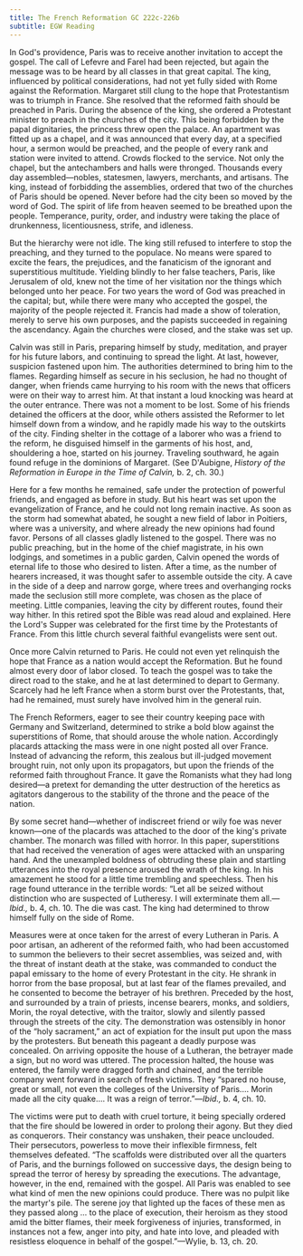 ```yaml
---
title: The French Reformation GC 222c-226b
subtitle: EGW Reading
---
```


In God's providence, Paris was to receive another invitation to accept the gospel. The call of Lefevre and Farel had been rejected, but again the message was to be heard by all classes in that great capital. The king, influenced by political considerations, had not yet fully sided with Rome against the Reformation. Margaret still clung to the hope that Protestantism was to triumph in France. She resolved that the reformed faith should be preached in Paris. During the absence of the king, she ordered a Protestant minister to preach in the churches of the city. This being forbidden by the papal dignitaries, the princess threw open the palace. An apartment was fitted up as a chapel, and it was announced that every day, at a specified hour, a sermon would be preached, and the people of every rank and station were invited to attend. Crowds flocked to the service. Not only the chapel, but the antechambers and halls were thronged. Thousands every day assembled—nobles, statesmen, lawyers, merchants, and artisans. The king, instead of forbidding the assemblies, ordered that two of the churches of Paris should be opened. Never before had the city been so moved by the word of God. The spirit of life from heaven seemed to be breathed upon the people. Temperance, purity, order, and industry were taking the place of drunkenness, licentiousness, strife, and idleness.

But the hierarchy were not idle. The king still refused to interfere to stop the preaching, and they turned to the populace. No means were spared to excite the fears, the prejudices, and the fanaticism of the ignorant and superstitious multitude. Yielding blindly to her false teachers, Paris, like Jerusalem of old, knew not the time of her visitation nor the things which belonged unto her peace. For two years the word of God was preached in the capital; but, while there were many who accepted the gospel, the majority of the people rejected it. Francis had made a show of toleration, merely to serve his own purposes, and the papists succeeded in regaining the ascendancy. Again the churches were closed, and the stake was set up.

Calvin was still in Paris, preparing himself by study, meditation, and prayer for his future labors, and continuing to spread the light. At last, however, suspicion fastened upon him. The authorities determined to bring him to the flames. Regarding himself as secure in his seclusion, he had no thought of danger, when friends came hurrying to his room with the news that officers were on their way to arrest him. At that instant a loud knocking was heard at the outer entrance. There was not a moment to be lost. Some of his friends detained the officers at the door, while others assisted the Reformer to let himself down from a window, and he rapidly made his way to the outskirts of the city. Finding shelter in the cottage of a laborer who was a friend to the reform, he disguised himself in the garments of his host, and, shouldering a hoe, started on his journey. Traveling southward, he again found refuge in the dominions of Margaret. (See D'Aubigne, _History of the Reformation in Europe in the Time of Calvin,_ b. 2, ch. 30.)

Here for a few months he remained, safe under the protection of powerful friends, and engaged as before in study. But his heart was set upon the evangelization of France, and he could not long remain inactive. As soon as the storm had somewhat abated, he sought a new field of labor in Poitiers, where was a university, and where already the new opinions had found favor. Persons of all classes gladly listened to the gospel. There was no public preaching, but in the home of the chief magistrate, in his own lodgings, and sometimes in a public garden, Calvin opened the words of eternal life to those who desired to listen. After a time, as the number of hearers increased, it was thought safer to assemble outside the city. A cave in the side of a deep and narrow gorge, where trees and overhanging rocks made the seclusion still more complete, was chosen as the place of meeting. Little companies, leaving the city by different routes, found their way hither. In this retired spot the Bible was read aloud and explained. Here the Lord's Supper was celebrated for the first time by the Protestants of France. From this little church several faithful evangelists were sent out.

Once more Calvin returned to Paris. He could not even yet relinquish the hope that France as a nation would accept the Reformation. But he found almost every door of labor closed. To teach the gospel was to take the direct road to the stake, and he at last determined to depart to Germany. Scarcely had he left France when a storm burst over the Protestants, that, had he remained, must surely have involved him in the general ruin.

The French Reformers, eager to see their country keeping pace with Germany and Switzerland, determined to strike a bold blow against the superstitions of Rome, that should arouse the whole nation. Accordingly placards attacking the mass were in one night posted all over France. Instead of advancing the reform, this zealous but ill-judged movement brought ruin, not only upon its propagators, but upon the friends of the reformed faith throughout France. It gave the Romanists what they had long desired—a pretext for demanding the utter destruction of the heretics as agitators dangerous to the stability of the throne and the peace of the nation.

By some secret hand—whether of indiscreet friend or wily foe was never known—one of the placards was attached to the door of the king's private chamber. The monarch was filled with horror. In this paper, superstitions that had received the veneration of ages were attacked with an unsparing hand. And the unexampled boldness of obtruding these plain and startling utterances into the royal presence aroused the wrath of the king. In his amazement he stood for a little time trembling and speechless. Then his rage found utterance in the terrible words: “Let all be seized without distinction who are suspected of Lutheresy. I will exterminate them all.—_Ibid.,_ b. 4, ch. 10. The die was cast. The king had determined to throw himself fully on the side of Rome.

Measures were at once taken for the arrest of every Lutheran in Paris. A poor artisan, an adherent of the reformed faith, who had been accustomed to summon the believers to their secret assemblies, was seized and, with the threat of instant death at the stake, was commanded to conduct the papal emissary to the home of every Protestant in the city. He shrank in horror from the base proposal, but at last fear of the flames prevailed, and he consented to become the betrayer of his brethren. Preceded by the host, and surrounded by a train of priests, incense bearers, monks, and soldiers, Morin, the royal detective, with the traitor, slowly and silently passed through the streets of the city. The demonstration was ostensibly in honor of the “holy sacrament,” an act of expiation for the insult put upon the mass by the protesters. But beneath this pageant a deadly purpose was concealed. On arriving opposite the house of a Lutheran, the betrayer made a sign, but no word was uttered. The procession halted, the house was entered, the family were dragged forth and chained, and the terrible company went forward in search of fresh victims. They “spared no house, great or small, not even the colleges of the University of Paris.... Morin made all the city quake.... It was a reign of terror.”—_Ibid.,_ b. 4, ch. 10.

The victims were put to death with cruel torture, it being specially ordered that the fire should be lowered in order to prolong their agony. But they died as conquerors. Their constancy was unshaken, their peace unclouded. Their persecutors, powerless to move their inflexible firmness, felt themselves defeated. “The scaffolds were distributed over all the quarters of Paris, and the burnings followed on successive days, the design being to spread the terror of heresy by spreading the executions. The advantage, however, in the end, remained with the gospel. All Paris was enabled to see what kind of men the new opinions could produce. There was no pulpit like the martyr's pile. The serene joy that lighted up the faces of these men as they passed along ... to the place of execution, their heroism as they stood amid the bitter flames, their meek forgiveness of injuries, transformed, in instances not a few, anger into pity, and hate into love, and pleaded with resistless eloquence in behalf of the gospel.”—Wylie, b. 13, ch. 20.